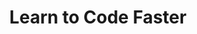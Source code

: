 ---
title:  Learn to Code Faster
lastmod: 2022-09-27T08:36:36-07:00
draft: false
description: Học lập trình nhanh hơn
---